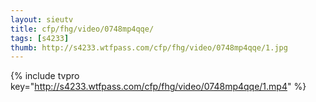 ```yaml
--- 
layout: sieutv
title: cfp/fhg/video/0748mp4qqe/
tags: [s4233]
thumb: http://s4233.wtfpass.com/cfp/fhg/video/0748mp4qqe/1.jpg
---
```

{% include tvpro key="http://s4233.wtfpass.com/cfp/fhg/video/0748mp4qqe/1.mp4" %} 
